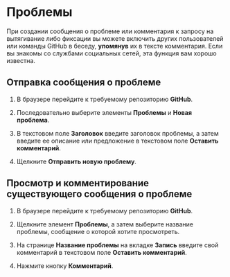 # Проблемы

При создании сообщения о проблеме или комментария к запросу на вытягивание либо фиксации вы можете включить других пользователей или команды GitHub в беседу, **упомянув** их в тексте комментария. Если вы знакомы со службами социальных сетей, эта функция вам хорошо известна.

## Отправка сообщения о проблеме

1.  В браузере перейдите к требуемому репозиторию **GitHub**.

2.  Последовательно выберите элементы **Проблемы** и **Новая проблема**.

3.  В текстовом поле **Заголовок** введите заголовок проблемы, а затем введите ее описание или предложение в текстовом поле **Оставить комментарий**.

4.  Щелкните **Отправить новую проблему**.

## Просмотр и комментирование существующего сообщения о проблеме

1.  В браузере перейдите к требуемому репозиторию **GitHub**.

2.  Щелкните элемент **Проблемы**, а затем выберите название проблемы, сообщение о которой хотите просмотреть.

3.  На странице **Название проблемы** на вкладке **Запись** введите свой комментарий в текстовом поле **Оставить комментарий**.

4.  Нажмите кнопку **Комментарий**.

